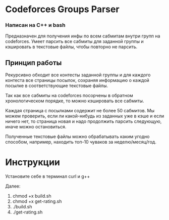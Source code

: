 # Codeforces Groups Parser
### Написан на C++ и bash

Предназначен для получения инфы по всем сабмитам внутри групп на codeforces. Умеет парсить все сабмиты для заданной группы и кэшировать в текстовые файлы, чтобы повторно не парсить.

## Принцип работы

Рекурсивно обходит все контесты заданной группы и для каждого контеста все страницы посылок, сохраняя информацию о каждой посылке в соответствующие текстовые файлы.

Так как все сабмиты на codeforces посорчены в обратном хронологическом порядке, то можно кэшировать все сабмиты.

Каждая страница с посылками содержит не более 50 сабмитов. Мы можем проверить, если ли какой-нибудь из заданных уже в кэше и если ничего нет, то страница новая и надо продолжить парсить следующую, иначе можно остановиться.

Полученные текстовые файлы можно обрабатывать каким угодно способом, например, находить топ-10 чуваков за неделю/месяц/год.

# Инструкции

Установите себе в терминал curl и g++

Далее:
1. chmod +x build.sh
2. chmod +x get-rating.sh
3. ./build.sh
4. ./get-rating.sh
